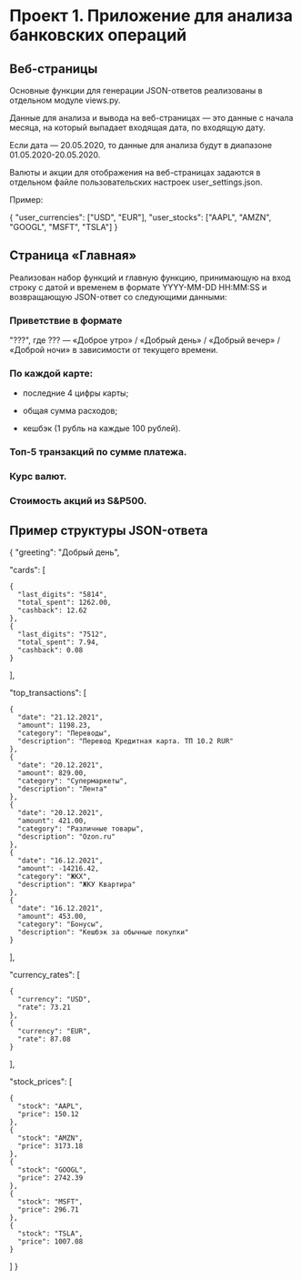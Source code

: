 # Проект 1. Приложение для анализа банковских операций


## Веб-страницы
Основные функции для генерации JSON-ответов реализованы в отдельном модуле views.py.

Данные для анализа и вывода на веб-страницах — это данные с начала месяца, 
на который выпадает входящая дата, по входящую дату.

Если дата — 20.05.2020, то данные для анализа будут в диапазоне 01.05.2020-20.05.2020.

Валюты и акции для отображения на веб-страницах задаются в отдельном файле пользовательских настроек 
user_settings.json.

Пример:

{
  "user_currencies": ["USD", "EUR"],
  "user_stocks": ["AAPL", "AMZN", "GOOGL", "MSFT", "TSLA"]
}

## Страница «Главная»

Реализован набор функций и главную функцию, принимающую на вход строку с датой и временем в формате 
YYYY-MM-DD HH:MM:SS
 и возвращающую JSON-ответ со следующими данными:

### Приветствие в формате 
"???", где ??? — «Доброе утро» / «Добрый день» / «Добрый вечер» / «Доброй ночи» в зависимости от текущего времени.

### По каждой карте:

* последние 4 цифры карты;

* общая сумма расходов;

* кешбэк (1 рубль на каждые 100 рублей).

### Топ-5 транзакций по сумме платежа.

### Курс валют.

### Стоимость акций из S&P500.

## Пример структуры JSON-ответа
{
  "greeting": "Добрый день",

  "cards": [

    {
      "last_digits": "5814",
      "total_spent": 1262.00,
      "cashback": 12.62
    },
    {
      "last_digits": "7512",
      "total_spent": 7.94,
      "cashback": 0.08
    }
  ],

  "top_transactions": [

    {
      "date": "21.12.2021",
      "amount": 1198.23,
      "category": "Переводы",
      "description": "Перевод Кредитная карта. ТП 10.2 RUR"
    },
    {
      "date": "20.12.2021",
      "amount": 829.00,
      "category": "Супермаркеты",
      "description": "Лента"
    },
    {
      "date": "20.12.2021",
      "amount": 421.00,
      "category": "Различные товары",
      "description": "Ozon.ru"
    },
    {
      "date": "16.12.2021",
      "amount": -14216.42,
      "category": "ЖКХ",
      "description": "ЖКУ Квартира"
    },
    {
      "date": "16.12.2021",
      "amount": 453.00,
      "category": "Бонусы",
      "description": "Кешбэк за обычные покупки"
    }
  ],

  "currency_rates": [

    {
      "currency": "USD",
      "rate": 73.21
    },
    {
      "currency": "EUR",
      "rate": 87.08
    }
  ],

  "stock_prices": [

    {
      "stock": "AAPL",
      "price": 150.12
    },
    {
      "stock": "AMZN",
      "price": 3173.18
    },
    {
      "stock": "GOOGL",
      "price": 2742.39
    },
    {
      "stock": "MSFT",
      "price": 296.71
    },
    {
      "stock": "TSLA",
      "price": 1007.08
    }
  ]
}
